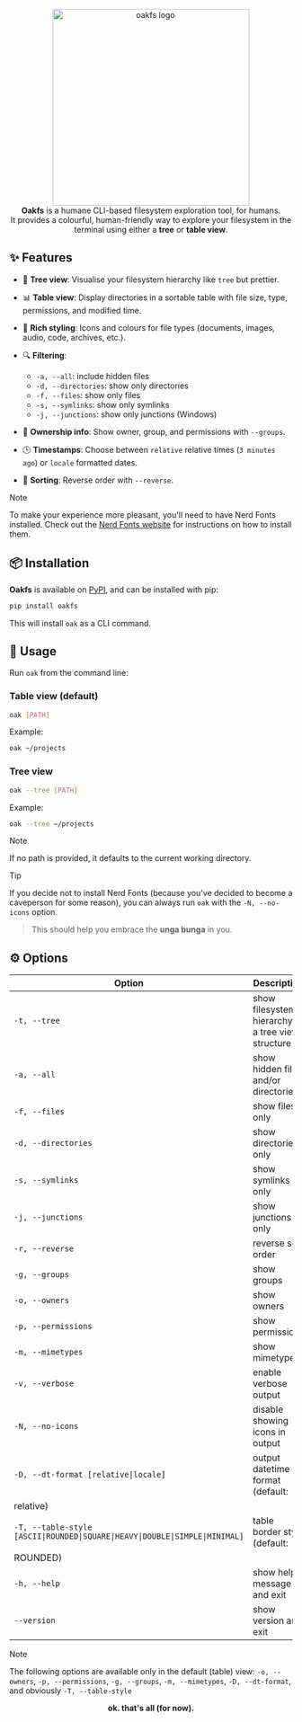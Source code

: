 <p align="center">
  <img src="https://i.imgur.com/BpRXcOW.png" alt="oakfs logo" width="350"/>
  <br>
  <strong>Oakfs</strong> is a humane CLI-based filesystem exploration tool, for humans.<br/>
  It provides a colourful, human-friendly way to explore your filesystem in the terminal using either a <b>tree</b> or <b>table view</b>.
</p>

## ✨ Features

- 🌳 **Tree view**: Visualise your filesystem hierarchy like `tree` but prettier.
- 📊 **Table view**: Display directories in a sortable table with file size, type, permissions, and modified time.
- 🎨 **Rich styling**: Icons and colours for file types (documents, images, audio, code, archives, etc.).
- 🔍 **Filtering**:
    - `-a, --all`: include hidden files
    - `-d, --directories`: show only directories
    - `-f, --files`: show only files
    - `-s, --symlinks`: show only symlinks
    - `-j, --junctions`: show only junctions (Windows)

- 👥 **Ownership info**: Show owner, group, and permissions with `--groups`.
- 🕒 **Timestamps**: Choose between `relative` relative times (`3 minutes ago`) or `locale` formatted dates.
- 🔄 **Sorting**: Reverse order with `--reverse`.

> [!Note]
> To make your experience more pleasant, you'll need to have Nerd Fonts installed. Check out
> the [Nerd Fonts website](https://www.nerdfonts.com/) for instructions on how to install them.

## 📦 Installation

**Oakfs** is available on [PyPI](https://pypi.org/project/pypi), and can be installed with pip:

```bash
pip install oakfs
```

This will install `oak` as a CLI command.

## 🚀 Usage

Run `oak` from the command line:

### Table view (default)

```bash
oak [PATH]
```

Example:

```bash
oak ~/projects
```

### Tree view

```bash
oak --tree [PATH]
```

Example:

```bash
oak --tree ~/projects
```

> [!Note]
> If no path is provided, it defaults to the current working directory.

> [!Tip]
> If you decide not to install Nerd Fonts (because you've decided to become a caveperson for some reason), you can
> always run `oak` with the `-N, --no-icons` option.
>> This should help you embrace the **unga bunga** in you.

## ⚙️ Options

| Option                                                                        | Description                                        |
|-------------------------------------------------------------------------------|----------------------------------------------------|
| `-t, --tree`                                                                  | show filesystem hierarchy in a tree view structure |
| `-a, --all`                                                                   | show hidden files and/or directories               |
| `-f, --files`                                                                 | show files only                                    |
| `-d, --directories`                                                           | show directories only                              |
| `-s, --symlinks`                                                              | show symlinks only                                 |
| `-j, --junctions`                                                             | show junctions only <Windows>                      |
| `-r, --reverse`                                                               | reverse sort order                                 |
| `-g, --groups`                                                                | show groups                                        |
| `-o, --owners`                                                                | show owners                                        |
| `-p, --permissions`                                                           | show permissions                                   |
| `-m, --mimetypes`                                                             | show mimetypes                                     |
| `-v, --verbose`                                                               | enable verbose output                              |
| `-N, --no-icons`                                                              | disable showing icons in output                    |
| `-D, --dt-format [relative\|locale]`                                          | output datetime format (default:                   |
| relative)                                                                     |                                                    |
| `-T, --table-style  [ASCII\|ROUNDED\|SQUARE\|HEAVY\|DOUBLE\|SIMPLE\|MINIMAL]` | table border style (default:                       |
| ROUNDED)                                                                      |                                                    |
| `-h, --help`                                                                  | show help message and exit                         |
| `--version`                                                                   | show version and exit                              |

> [!Note]
> The following options are available only in the default (table) view: `-o, --owners`, `-p, --permissions`,
`-g, --groups`, `-m, --mimetypes`, `-D, --dt-format`, and obviously `-T, --table-style`


<p align="center">
  <strong>ok. that's all (for now).</strong>
</p>